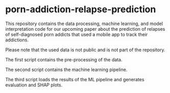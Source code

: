 # porn-addiction-relapse-prediction

This repository contains the data processing, machine learning, and model interpretation code for our upcoming paper about the prediction of relapses of self-diagnosed porn addicts that used a mobile app to track their addictions.

Please note that the used data is not public and is not part of the repository.

The first script contains the pre-processing of the data.

The second script contains the machine learning pipeline.

The third script loads the results of the ML pipeline and generates evaluation and SHAP plots.